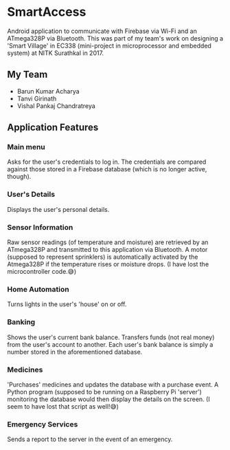 # SmartAccess
Android application to communicate with Firebase via Wi-Fi and an ATmega328P
via Bluetooth. This was part of my team's work on designing a 'Smart Village'
in EC338 (mini-project in microprocessor and embedded system) at NITK Surathkal
in 2017.

## My Team
* Barun Kumar Acharya
* Tanvi Girinath
* Vishal Pankaj Chandratreya

## Application Features

### Main menu
Asks for the user's credentials to log in. The credentials are compared against
those stored in a Firebase database (which is no longer active, though).

### User's Details
Displays the user's personal details.

### Sensor Information
Raw sensor readings (of temperature and moisture) are retrieved by an
ATmega328P and transmitted to this application via Bluetooth. A motor (supposed
to represent sprinklers) is automatically activated by the Atmega328P if the
temperature rises or moisture drops. (I have lost the microcontroller
code.:sweat_smile:)

### Home Automation
Turns lights in the user's 'house' on or off.

### Banking
Shows the user's current bank balance. Transfers funds (not real money) from
the user's account to another. Each user's bank balance is simply a number
stored in the aforementioned database.

### Medicines
'Purchases' medicines and updates the database with a purchase event. A Python
program (supposed to be running on a Raspberry Pi 'server') monitoring the
database would then display the details on the screen. (I seem to have lost
that script as well!:sweat_smile:)

### Emergency Services
Sends a report to the server in the event of an emergency.
